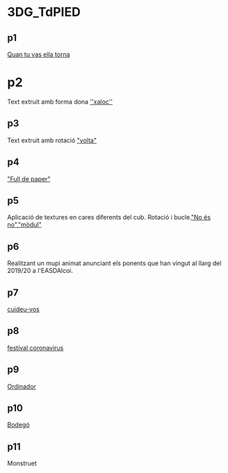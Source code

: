# 3DG_TdPIED

## p1
[Quan tu vas ella torna](p1.gif)

#  p2
Text extruit amb forma dona
[''xaloc''](p2.gif)

##  p3
Text extruit amb rotació
["volta"](p3.gif)

## p4
["Full de paper"](p4.gif)


## p5 
Aplicació de textures en cares diferents del cub. Rotació i bucle.["No és no"](p5.gif),["mòdul"](modulp5.gif)

## p6
Realitzant un mupi animat anunciant els ponents que han vingut al llarg del 2019/20 a l'EASDAlcoi.

## p7
[cuideu-vos](p7.gif)


## p8
[festival coronavirus](p8.gif)
    

## p9
[Ordinador](p9.png)

## p10
[Bodegó](p10.png)

## p11
Monstruet 



